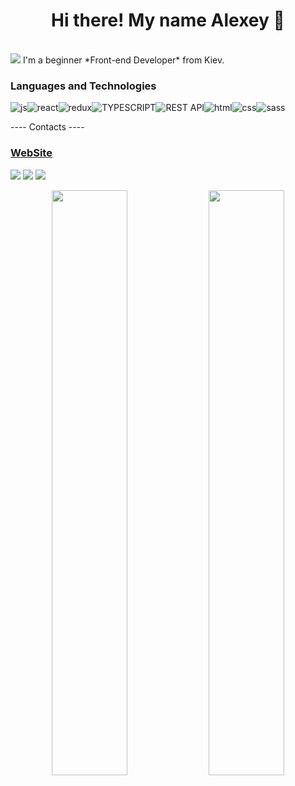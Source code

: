 <h1 align="center">Hi there! My name Alexey 🦈</h1>  <br/>
<img src="https://github.com/websharkdev/websharkdev/blob/main/Frame%201.png?raw=true"/>
I'm a beginner *Front-end Developer* from Kiev.
<h3> Languages and Technologies </h3>
<div style="display: flex">
<img src="https://camo.githubusercontent.com/f5a4977b3c10ea6a3ef87a3c51e61a1c201a895c99a6c9c74a9d3efe508cd8bb/68747470733a2f2f696d672e736869656c64732e696f2f62616467652f2d4a6176615363726970742d3039303930393f7374796c653d666f722d7468652d6261646765266c6f676f3d4a617661536372697074" alt="js" /> <img src="https://camo.githubusercontent.com/3fdfe4bbd316e7b1faff3c5e68c49a9eb345536c6629208d1838ab3b5226c95f/68747470733a2f2f696d672e736869656c64732e696f2f62616467652f2d52656163744a732d3039303930393f7374796c653d666f722d7468652d6261646765266c6f676f3d5265616374" alt="react" /> <img src="https://camo.githubusercontent.com/9f26f7e3ea9c5376fd255ee200fd783e4286ddf774a02c98a32edd96ef8c0859/68747470733a2f2f696d672e736869656c64732e696f2f62616467652f2d52656475782d3039303930393f7374796c653d666f722d7468652d6261646765266c6f676f3d5265647578" alt="redux" /> <img src="https://camo.githubusercontent.com/def5d6350e4f795ec1907b661fcfb9812c5ef776704854463af2f775ec49b2f4/68747470733a2f2f696d672e736869656c64732e696f2f62616467652f2d547970655363726970742d3039303930393f7374796c653d666f722d7468652d6261646765266c6f676f3d54797065536372697074" alt="TYPESCRIPT" /> <img src="https://camo.githubusercontent.com/d5488fa238ffa68e4e048ce66c15c51e6c74cded0ea57a974faac87f82c9da52/68747470733a2f2f696d672e736869656c64732e696f2f62616467652f2d524553542532304150492d3039303930393f7374796c653d666f722d7468652d6261646765" alt="REST API" /> <img src="https://camo.githubusercontent.com/7ee985b72550da31d0ba91bf068f433f761dba9f90efe8f8102ffd851ce5e166/68747470733a2f2f696d672e736869656c64732e696f2f62616467652f2d48544d4c2d3039303930393f7374796c653d666f722d7468652d6261646765266c6f676f3d68746d6c35" alt="html" /> <img src="https://camo.githubusercontent.com/16c50c96d49a2263de9fc316615341af0ef1aeae5dd7753638c0b5d4f815d14c/68747470733a2f2f696d672e736869656c64732e696f2f62616467652f2d4353532d3039303930393f7374796c653d666f722d7468652d6261646765266c6f676f3d63737333" alt="css" /> <img src="https://img.shields.io/badge/SASS-262626?style=for-the-badge&logo=sass" alt="sass" />
</div>

---- Contacts ---- 
 <br/>

<a href="http://www.webshark.design/"><h3>WebSite</h3></a>
<a href="https://www.instagram.com/webshark.dev/"><img src="https://img.shields.io/badge/INSTAGRAM-262626?style=for-the-badge&logo=instagram"/></a>
<a href="mailto:alex.bortnitskiy@gmail.com"><img src="https://img.shields.io/badge/GMAIL-262626?style=for-the-badge&logo=gmail"/></a>
<a href="https://t.me/allexis7"><img src="https://img.shields.io/badge/TELEGRAM-262626?style=for-the-badge&logo=telegram"/></a>

<p align="center">
  <img width="49%" src="https://github-readme-stats.vercel.app/api?username=websharkdev&show_icons=true&theme=blood" />
  <img width="49%" src="https://github-readme-streak-stats.herokuapp.com/?user=websharkdev&theme=blood" />
</p>
